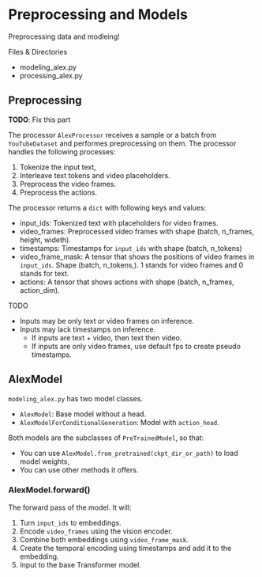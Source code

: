 # Preprocessing and Models
Preprocessing data and modleing!

Files & Directories
- modeling_alex.py
- processing_alex.py

## Preprocessing
**TODO**: Fix this part


The processor `AlexProcessor` receives a sample or a batch from `YouTubeDataset` and performes preprocessing on them. The processor handles the following processes:
1. Tokenize the input text,
2. Interleave text tokens and video placeholders.
3. Preprocess the video frames.
4. Preprocess the actions.

The processor returns a `dict` with following keys and values:
- input_ids: Tokenized text with placeholders for video frames.
- video_frames: Preprocessed video frames with shape (batch, n_frames, height, wideth).
- timestamps: Timestamps for `input_ids` with shape (batch, n_tokens)
- video_frame_mask: A tensor that shows the positions of video frames in `input_ids`. Shape (batch, n_tokens,). 1 stands for video frames and 0 stands for text.
- actions: A tensor that shows actions with shape (batch, n_frames, action_dim).

TODO
- Inputs may be only text or video frames on inference.
- Inputs may lack timestamps on inference.
  - If inputs are text + video, then text then video.
  - If inputs are only video frames, use default fps to create pseudo timestamps.



## AlexModel
`modeling_alex.py` has two model classes.
- `AlexModel`: Base model without a head.
- `AlexModelForConditionalGeneration`: Model with `action_head`.

Both models are the subclasses of `PreTrainedModel`, so that:
- You can use `AlexModel.from_pretrained(ckpt_dir_or_path)` to load model weights,
- You can use other methods it offers.

### AlexModel.forward()

The forward pass of the model. It will:
1. Turn `input_ids` to embeddings.
2. Encode `video_frames` using the vision encoder.
3. Combine both embeddings using `video_frame_mask`.
4. Create the temporal encoding using timestamps and add it to the embedding.
5. Input to the base Transformer model.